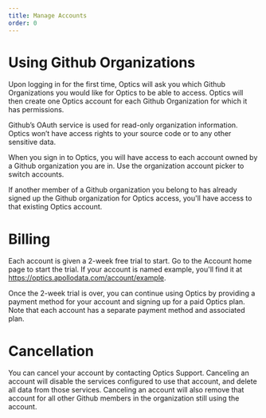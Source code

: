 ```yaml
---
title: Manage Accounts
order: 0
---
```


# Using Github Organizations

Upon logging in for the first time, Optics will ask you which Github Organizations you would like for Optics to be able to access. Optics will then create one Optics account for each Github Organization for which it has permissions.

Github’s OAuth service is used for read-only organization information. Optics won’t have access rights to your source code or to any other sensitive data.

When you sign in to Optics, you will have access to each account owned by a Github organization you are in. Use the organization account picker to switch accounts.

If another member of a Github organization you belong to has already signed up the Github organization for Optics access, you'll have access to that existing Optics account.

# Billing

Each account is given a 2-week free trial to start. Go to the Account home page to start the trial. If your account is named example, you'll find it at https://optics.apollodata.com/account/example.

Once the 2-week trial is over, you can continue using Optics by providing a payment method for your account and signing up for a paid Optics plan. Note that each account has a separate payment method and associated plan.

# Cancellation

You can cancel your account by contacting Optics Support. Canceling an account will disable the services configured to use that account, and delete all data from those services. Canceling an account will also remove that account for all other Github members in the organization still using the account.
